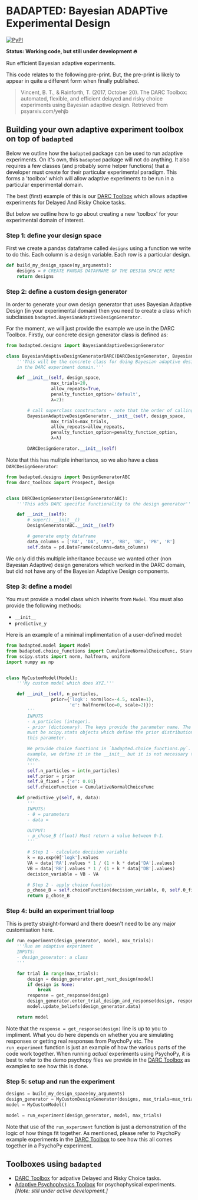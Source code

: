 # BADAPTED: Bayesian ADAPTive Experimental Design

[![PyPI](https://img.shields.io/pypi/v/badapted.svg?color=green)](https://pypi.org/project/badapted/)

**Status: Working code, but still under development 🔥**

Run efficient Bayesian adaptive experiments.

This code relates to the following pre-print. But, the pre-print is likely to appear in quite a different form when finally published.
> Vincent, B. T., & Rainforth, T. (2017, October 20). The DARC Toolbox: automated, flexible, and efficient delayed and risky choice experiments using Bayesian adaptive design. Retrieved from psyarxiv.com/yehjb


## Building your own adaptive experiment toolbox on top of `badapted`

Below we outline how the `badapted` package can be used to run adaptive experiments. On it's own, this `badapted` package will not do anything. It also requires a few classes (and probably some helper functions) that a developer must create for their particular experimental paradigm. This forms a 'toolbox' which will allow adaptive experiments to be run in a particular experimental domain.

The best (first) example of this is our [DARC Toolbox](https://github.com/drbenvincent/darc_toolbox) which allows adaptive experiments for Delayed And Risky Choice tasks.

But below we outline how to go about creating a new 'toolbox' for your experimental domain of interest.


### Step 1: define your design space

First we create a pandas dataframe called `designs` using a function we write to do this. Each column is a design variable. Each row is a particular design.

```python
def build_my_design_space(my_arguments):
    designs = # CREATE PANDAS DATAFRAME OF THE DESIGN SPACE HERE
    return designs
```

### Step 2: define a custom design generator

In order to generate your own design generator that uses Bayesian Adaptive Design (in your experimental domain) then you need to create a class which subclasses `badapted.BayesianAdaptiveDesignGenerator`.

For the moment, we will just provide the example we use in the DARC Toolbox. Firstly, our concrete design generator class is defined as:

```python
from badapted.designs import BayesianAdaptiveDesignGenerator

class BayesianAdaptiveDesignGeneratorDARC(DARCDesignGenerator, BayesianAdaptiveDesignGenerator):
    '''This will be the concrete class for doing Bayesian adaptive design
    in the DARC experiment domain.'''

    def __init__(self, design_space,
                 max_trials=20,
                 allow_repeats=True,
                 penalty_function_option='default',
                 λ=2):

        # call superclass constructors - note that the order of calling these is important
        BayesianAdaptiveDesignGenerator.__init__(self, design_space,
                 max_trials=max_trials,
                 allow_repeats=allow_repeats,
                 penalty_function_option=penalty_function_option,
                 λ=λ)

        DARCDesignGenerator.__init__(self)
```

Note that this has mulitple inheritance, so we also have a class `DARCDesignGenerator`:

```python
from badapted.designs import DesignGeneratorABC
from darc_toolbox import Prospect, Design


class DARCDesignGenerator(DesignGeneratorABC):
    '''This adds DARC specific functionality to the design generator'''

    def __init__(self):
        # super().__init__()
        DesignGeneratorABC.__init__(self)

        # generate empty dataframe
        data_columns = ['RA', 'DA', 'PA', 'RB', 'DB', 'PB', 'R']
        self.data = pd.DataFrame(columns=data_columns)
```

We only did this multiple inheritance because we wanted other (non Bayesian Adaptive) design generators which worked in the DARC domain, but did not have any of the Bayesian Adaptive Design components.


### Step 3: define a model

You must provide a model class which inherits from `Model`. You must also provide the following methods:

- `__init__`
- `predictive_y`

Here is an example of a minimal implimentation of a user-defined model:

```python
from badapted.model import Model
from badapted.choice_functions import CumulativeNormalChoiceFunc, StandardCumulativeNormalChoiceFunc
from scipy.stats import norm, halfnorm, uniform
import numpy as np


class MyCustomModel(Model):
    '''My custom model which does XYZ.'''

    def __init__(self, n_particles,
                 prior={'logk': norm(loc=-4.5, scale=1),
                        'α': halfnorm(loc=0, scale=2)}):
        '''
        INPUTS
        - n_particles (integer).
        - prior (dictionary). The keys provide the parameter name. The values
        must be scipy.stats objects which define the prior distribution for
        this parameter.

        We provide choice functions in `badapted.choice_functions.py`. In this
        example, we define it in the __init__ but it is not necessary to happen
        here.
        '''
        self.n_particles = int(n_particles)
        self.prior = prior
        self.θ_fixed = {'ϵ': 0.01}
        self.choiceFunction = CumulativeNormalChoiceFunc

    def predictive_y(self, θ, data):
        '''
        INPUTS:
        - θ = parameters
        - data =

        OUTPUT:
        - p_chose_B (float) Must return a value between 0-1.
        '''

        # Step 1 - calculate decision variable
        k = np.exp(θ['logk'].values
        VA = data['RA'].values * 1 / (1 + k * data['DA'].values)
        VB = data['RB'].values * 1 / (1 + k * data['DB'].values)
        decision_variable = VB - VA

        # Step 2 - apply choice function
        p_chose_B = self.choiceFunction(decision_variable, θ, self.θ_fixed)
        return p_chose_B
```

### Step 4: build an experiment trial loop

This is pretty straight-forward and there doesn't need to be any major customisation here.

```python
def run_experiment(design_generator, model, max_trials):
    '''Run an adaptive experiment
    INPUTS:
    - design_generator: a class
    '''

    for trial in range(max_trials):
        design = design_generator.get_next_design(model)
        if design is None:
            break
        response = get_response(design)
        design_generator.enter_trial_design_and_response(design, response)
        model.update_beliefs(design_generator.data)

    return model
```

Note that the `response = get_response(design)` line is up to you to impliment. What you do here depends on whether you are simulating responses or getting real responses from PsychoPy etc. The `run_experiment` function is just an example of how the various parts of the code work together. When running _actual_ experiments using PsychoPy, it is best to refer to the demo psychopy files we provide in the [DARC Toolbox](https://github.com/drbenvincent/darc_toolbox) as examples to see how this is done.

### Step 5: setup and run the experiment

```python
designs = build_my_design_space(my_arguments)
design_generator = MyCustomDesignGenerator(designs, max_trials=max_trials)
model = MyCustomModel()

model = run_experiment(design_generator, model, max_trials)
```

Note that use of the `run_experiment` function is just a demonstration of the logic of how things fit together. As mentioned, please refer to PsychoPy example experiments in the [DARC Toolbox](https://github.com/drbenvincent/darc_toolbox) to see how this all comes together in a PsychoPy experiment.


## Toolboxes using `badapted`
- [DARC Toolbox](https://github.com/drbenvincent/darc_toolbox) for adpative Delayed and Risky Choice tasks.
- [Adaptive Psychophysics Toolbox](https://github.com/drbenvincent/adaptive_psychophysics_toolbox) for psychophysical experiments. _[Note: still under active development.]_
